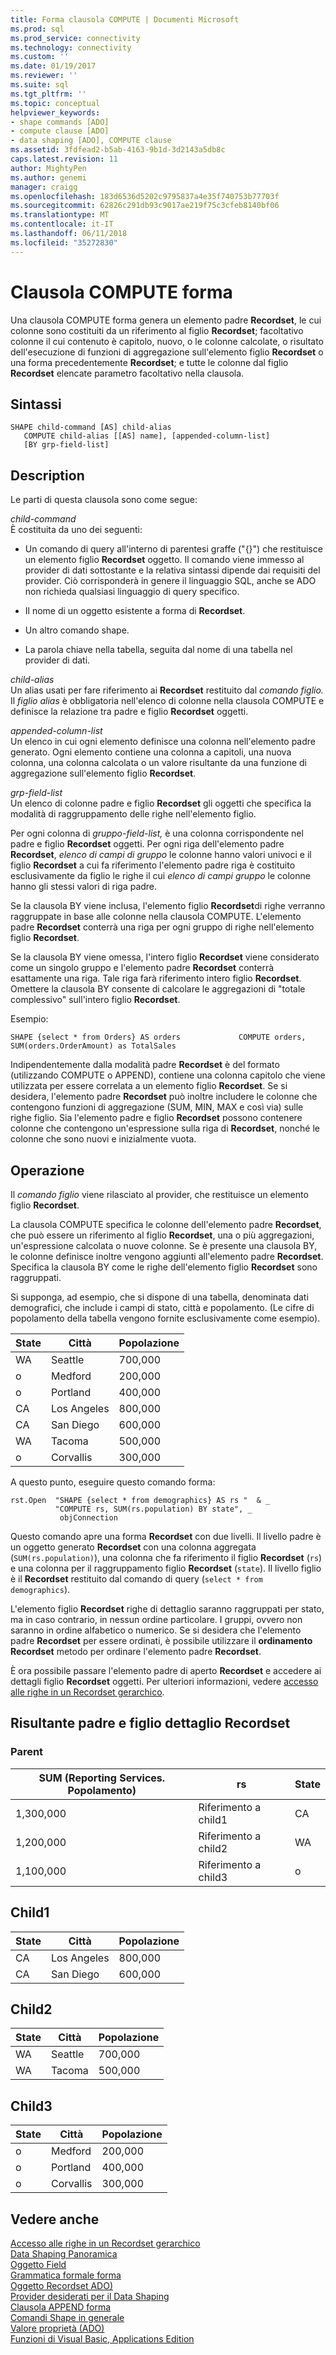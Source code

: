 ```yaml
---
title: Forma clausola COMPUTE | Documenti Microsoft
ms.prod: sql
ms.prod_service: connectivity
ms.technology: connectivity
ms.custom: ''
ms.date: 01/19/2017
ms.reviewer: ''
ms.suite: sql
ms.tgt_pltfrm: ''
ms.topic: conceptual
helpviewer_keywords:
- shape commands [ADO]
- compute clause [ADO]
- data shaping [ADO], COMPUTE clause
ms.assetid: 3fdfead2-b5ab-4163-9b1d-3d2143a5db8c
caps.latest.revision: 11
author: MightyPen
ms.author: genemi
manager: craigg
ms.openlocfilehash: 183d6536d5202c9795837a4e35f740753b77703f
ms.sourcegitcommit: 62826c291db93c9017ae219f75c3cfeb8140bf06
ms.translationtype: MT
ms.contentlocale: it-IT
ms.lasthandoff: 06/11/2018
ms.locfileid: "35272830"
---
```

# <a name="shape-compute-clause"></a>Clausola COMPUTE forma
Una clausola COMPUTE forma genera un elemento padre **Recordset**, le cui colonne sono costituiti da un riferimento al figlio **Recordset**; facoltativo colonne il cui contenuto è capitolo, nuovo, o le colonne calcolate, o risultato dell'esecuzione di funzioni di aggregazione sull'elemento figlio **Recordset** o una forma precedentemente **Recordset**; e tutte le colonne dal figlio **Recordset** elencate parametro facoltativo nella clausola.  
  
## <a name="syntax"></a>Sintassi  
  
```  
SHAPE child-command [AS] child-alias  
   COMPUTE child-alias [[AS] name], [appended-column-list]  
   [BY grp-field-list]  
```  
  
## <a name="description"></a>Description  
 Le parti di questa clausola sono come segue:  
  
 *child-command*  
 È costituita da uno dei seguenti:  
  
-   Un comando di query all'interno di parentesi graffe ("{}") che restituisce un elemento figlio **Recordset** oggetto. Il comando viene immesso al provider di dati sottostante e la relativa sintassi dipende dai requisiti del provider. Ciò corrisponderà in genere il linguaggio SQL, anche se ADO non richieda qualsiasi linguaggio di query specifico.  
  
-   Il nome di un oggetto esistente a forma di **Recordset**.  
  
-   Un altro comando shape.  
  
-   La parola chiave nella tabella, seguita dal nome di una tabella nel provider di dati.  
  
 *child-alias*  
 Un alias usati per fare riferimento ai **Recordset** restituito dal *comando figlio.* Il *figlio alias* è obbligatoria nell'elenco di colonne nella clausola COMPUTE e definisce la relazione tra padre e figlio **Recordset** oggetti.  
  
 *appended-column-list*  
 Un elenco in cui ogni elemento definisce una colonna nell'elemento padre generato. Ogni elemento contiene una colonna a capitoli, una nuova colonna, una colonna calcolata o un valore risultante da una funzione di aggregazione sull'elemento figlio **Recordset**.  
  
 *grp-field-list*  
 Un elenco di colonne padre e figlio **Recordset** gli oggetti che specifica la modalità di raggruppamento delle righe nell'elemento figlio.  
  
 Per ogni colonna di *gruppo-field-list,* è una colonna corrispondente nel padre e figlio **Recordset** oggetti. Per ogni riga dell'elemento padre **Recordset**, *elenco di campi di gruppo* le colonne hanno valori univoci e il figlio **Recordset** a cui fa riferimento l'elemento padre riga è costituito esclusivamente da figlio le righe il cui *elenco di campi gruppo* le colonne hanno gli stessi valori di riga padre.  
  
 Se la clausola BY viene inclusa, l'elemento figlio **Recordset**di righe verranno raggruppate in base alle colonne nella clausola COMPUTE. L'elemento padre **Recordset** conterrà una riga per ogni gruppo di righe nell'elemento figlio **Recordset**.  
  
 Se la clausola BY viene omessa, l'intero figlio **Recordset** viene considerato come un singolo gruppo e l'elemento padre **Recordset** conterrà esattamente una riga. Tale riga farà riferimento intero figlio **Recordset**. Omettere la clausola BY consente di calcolare le aggregazioni di "totale complessivo" sull'intero figlio **Recordset**.  
  
 Esempio:  
  
```  
SHAPE {select * from Orders} AS orders             COMPUTE orders, SUM(orders.OrderAmount) as TotalSales         
```  
  
 Indipendentemente dalla modalità padre **Recordset** è del formato (utilizzando COMPUTE o APPEND), contiene una colonna capitolo che viene utilizzata per essere correlata a un elemento figlio **Recordset**. Se si desidera, l'elemento padre **Recordset** può inoltre includere le colonne che contengono funzioni di aggregazione (SUM, MIN, MAX e così via) sulle righe figlio. Sia l'elemento padre e figlio **Recordset** possono contenere colonne che contengono un'espressione sulla riga di **Recordset**, nonché le colonne che sono nuovi e inizialmente vuota.  
  
## <a name="operation"></a>Operazione  
 Il *comando figlio* viene rilasciato al provider, che restituisce un elemento figlio **Recordset**.  
  
 La clausola COMPUTE specifica le colonne dell'elemento padre **Recordset**, che può essere un riferimento al figlio **Recordset**, una o più aggregazioni, un'espressione calcolata o nuove colonne. Se è presente una clausola BY, le colonne definisce inoltre vengono aggiunti all'elemento padre **Recordset**. Specifica la clausola BY come le righe dell'elemento figlio **Recordset** sono raggruppati.  
  
 Si supponga, ad esempio, che si dispone di una tabella, denominata dati demografici, che include i campi di stato, città e popolamento. (Le cifre di popolamento della tabella vengono fornite esclusivamente come esempio).  
  
|State|Città|Popolazione|  
|-----------|----------|----------------|  
|WA|Seattle|700,000|  
|o|Medford|200,000|  
|o|Portland|400,000|  
|CA|Los Angeles|800,000|  
|CA|San Diego|600,000|  
|WA|Tacoma|500,000|  
|o|Corvallis|300,000|  
  
 A questo punto, eseguire questo comando forma:  
  
```  
rst.Open  "SHAPE {select * from demographics} AS rs "  & _  
          "COMPUTE rs, SUM(rs.population) BY state", _  
           objConnection  
```  
  
 Questo comando apre una forma **Recordset** con due livelli. Il livello padre è un oggetto generato **Recordset** con una colonna aggregata (`SUM(rs.population)`), una colonna che fa riferimento il figlio **Recordset** (`rs`) e una colonna per il raggruppamento figlio **Recordset** (`state`). Il livello figlio è il **Recordset** restituito dal comando di query (`select * from demographics`).  
  
 L'elemento figlio **Recordset** righe di dettaglio saranno raggruppati per stato, ma in caso contrario, in nessun ordine particolare. I gruppi, ovvero non saranno in ordine alfabetico o numerico. Se si desidera che l'elemento padre **Recordset** per essere ordinati, è possibile utilizzare il **ordinamento Recordset** metodo per ordinare l'elemento padre **Recordset**.  
  
 È ora possibile passare l'elemento padre di aperto **Recordset** e accedere ai dettagli figlio **Recordset** oggetti. Per ulteriori informazioni, vedere [accesso alle righe in un Recordset gerarchico](../../../ado/guide/data/accessing-rows-in-a-hierarchical-recordset.md).  
  
## <a name="resultant-parent-and-child-detail-recordsets"></a>Risultante padre e figlio dettaglio Recordset  
  
### <a name="parent"></a>Parent  
  
|SUM (Reporting Services. Popolamento)|rs|State|  
|---------------------------|--------|-----------|  
|1,300,000|Riferimento a child1|CA|  
|1,200,000|Riferimento a child2|WA|  
|1,100,000|Riferimento a child3|o|  
  
## <a name="child1"></a>Child1  
  
|State|Città|Popolazione|  
|-----------|----------|----------------|  
|CA|Los Angeles|800,000|  
|CA|San Diego|600,000|  
  
## <a name="child2"></a>Child2  
  
|State|Città|Popolazione|  
|-----------|----------|----------------|  
|WA|Seattle|700,000|  
|WA|Tacoma|500,000|  
  
## <a name="child3"></a>Child3  
  
|State|Città|Popolazione|  
|-----------|----------|----------------|  
|o|Medford|200,000|  
|o|Portland|400,000|  
|o|Corvallis|300,000|  
  
## <a name="see-also"></a>Vedere anche  
 [Accesso alle righe in un Recordset gerarchico](../../../ado/guide/data/accessing-rows-in-a-hierarchical-recordset.md)   
 [Data Shaping Panoramica](../../../ado/guide/data/data-shaping-overview.md)   
 [Oggetto Field](../../../ado/reference/ado-api/field-object.md)   
 [Grammatica formale forma](../../../ado/guide/data/formal-shape-grammar.md)   
 [Oggetto Recordset ADO)](../../../ado/reference/ado-api/recordset-object-ado.md)   
 [Provider desiderati per il Data Shaping](../../../ado/guide/data/required-providers-for-data-shaping.md)   
 [Clausola APPEND forma](../../../ado/guide/data/shape-append-clause.md)   
 [Comandi Shape in generale](../../../ado/guide/data/shape-commands-in-general.md)   
 [Valore proprietà (ADO)](../../../ado/reference/ado-api/value-property-ado.md)   
 [Funzioni di Visual Basic, Applications Edition](../../../ado/guide/data/visual-basic-for-applications-functions.md)
